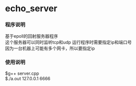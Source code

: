 # echo_server
### 程序说明  
基于epoll的回射服务器程序  
这个服务器可以同时监听tcp和udp
运行程序时需要指定ip和端口号  
因为一台机器上可能有多个网卡，所以要指定ip
  
### 使用说明  
$g++ server.cpp  
$./a.out 127.0.0.1 6666
